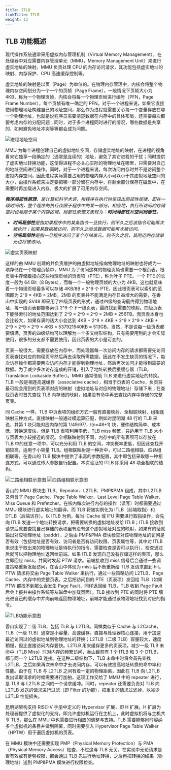```yaml
---
title: ITLB
linkTitle: ITLB
weight: 12
---
```


## TLB 功能概述

现代操作系统通常采用虚拟内存管理机制（Virtual Memory Management），在处理器中对应需要内存管理单元（MMU，Memory Management Unit）来进行虚实地址的映射。MMU 负责处理 CPU 的内存访问请求，其功能包括虚实地址的映射、内存保护、CPU 高速缓存控制等。

虚实地址的映射是以页（Page）为单位的。在物理内存管理中，内核会将整个物理内存空间划分为一个一个的页帧（Page Frame），一般情况下页帧大小为 4KB，称为一个物理页帧，内核会将每一个物理页帧进行编号（PFN，Page Frame Number），每个页帧有唯一确定的 PFN。对于一个进程来说，如果它直接使用物理地址构建自己的地址空间，那么作为进程就需要关心每一个变量存放在哪一个物理地址，也就是说程序员需要清楚数据在内存中的具体布局，还需要每次都要考虑内存的分配问题；同时，对于多个进程同时进行的情况，哪些数据是共享的，如何避免地址冲突等等都会成为问题。

![进程地址空间](address_space.png)

MMU 为每个进程创建自己的虚拟地址空间，存储虚实地址的映射，在进程的视角看来它独享一段确定的（通常是连续的）地址，避免了其它进程的干扰；同时提供了虚实地址转换功能，这使得进程不必关心实际的物理地址在哪里，只需要对自己的地址空间进行操作。同时，对于一个进程来说，每次访问内存时并不是访问整个虚拟内存空间，因此进程实际需要占用的物理内存大小可以小于其虚拟地址空间的大小，由操作系统来决定要把哪一部分留在内存中，将剩余部分保存在磁盘中，在需要时再加载进入内存，极大的扩展了可用内存空间。

<i>

**程序局部性原理**，是计算机科学术语，指程序在执行时呈现出局部性规律，即在一段时间内，整个程序的执行仅限于程序中的某一部分。相应地，执行所访问的存储空间也局限于某个内存区域。局部性原理又表现为：**时间局部性**和**空间局部性**。

- **时间局部性**是指如果程序中的某条指令一旦执行，则不久之后该指令可能再次被执行；如果某数据被访问，则不久之后该数据可能再次被访问。
- **空间局部性**是指一旦程序访问了某个存储单元，则不久之后，其附近的存储单元也将被访问。

</i>

![虚实页表映射](virtual2real_pagetable_mapping.png)

这样的由 MMU 创建的并负责维护的由虚拟地址指向物理地址的映射也将成为一项存储在一个物理页帧中，MMU 为了访问这样的物理页帧也需要一个根页表，根页表中存储着指向这些物理页帧的页表项（PTE），称为叶子 PTE。一个 PTE 的长度一般为 64 Bit（8 Bytes），而每一个一般物理页帧的大小为 4KB，这也就意味着一个物理页帧最多可以存储 4KB/8B = 2^9 个 PTE，因此根页表可以索引的范围即为 2^9 × 4KB = 2MB。2MB 的页表并不能满足内存日益增大的需要，在香山中实现的 SV48 即采用了四级页表的形式，通过四级的查询最终得到物理地址，每一级页表都能够索引 2^9 个下一级页表，最终找到需要的映射。四级页表下能够索引的地址范围达到了 2^9 × 2^9 × 2^9 × 2MB = 256TB。而页表本身也会比较大，如果存满的话大小会达到 4KB + 2^9 × 4KB + 2^9 × 2^9 × 4KB + 2^9 × 2^9 × 2^9 × 4KB = 537921540KB ≈ 513GB。当然，不是说每一级页表都要填满，页表的四级结构可以理解为一个多叉树形结构，只有需要用到的才会实际使用，很多的分支都不需要使用，因此页表的大小是可变的。

页表一般很大，需要存放在内存中，而处理器每一次访问内存的请求都需要先访问页表查找对应的物理页号然后再去读取所需数据，因此在不发生缺页的情况下，每次访存操作都需要两次访问内存才能得到物理地址，然后再次访问才能得到需要的数据。为了减少多次访存造成的开销，引入了地址转换后援缓存器（TLB，Translation Lookaside Buffer）。MMU 通常借助 TLB 来进行虚实地址的转换。TLB 一般是相连高速缓存（associative cache），相当于页表的 Cache，负责将最可能会用到的页表项对应的映射（虚拟地址与对应的物理地址）存储下来；在查找页表时首先查找 TLB 内存储的映射，如果没有命中再去查找内存中存储的完整页表。

同 Cache 一样，TLB 中页表项的组织方式一般有直接映射、全相联映射、组相连映射三种方式。直接映射一般通过模运算匹配，例如对昆明湖 48 行的 TLB 来说，其第 1 块只能对应内存的第 1/49/97/.../(n×48+1) 块，硬件结构简单、成本低、转换速度快，但是 TLB 表项利用率低，TLB miss 频繁，只适用于 TLB 大小与页表大小较接近的情况。全相联映射则不同，内存中的所有表项可以存放在 TLB 中的任意一项中，可以充分利用 TLB 的空间，冲突概率更低，但因此查找开销较高，适用于小容量 TLB。组相联映射是一种折中，可以二路组相联、四路组相联等。在香山的 TLB 模块中提供了丰富的参数配置，其中即包括采取哪一种相连方式，可以通过传入参数自行配置。本次验证的 ITLB 即采用 48 项全相联的结构。

![二路组相联示意图](2waygroup.png)
![四路组相联示意图](4waygroup.png)

香山的 MMU 模块由 TLB、Repeator、L2TLB、PMP&PMA 组成，其中 L2TLB 又包含了 Page Cache、Page Table Walker、Last Level Page Table Walker、Miss Queue 和 Prefetcher。在核内每次进行内存的操作（读写）时都需要通过 MMU 模块进行虚实地址的翻译，而 TLB 将被实例化为 ITLB（前端取指）和 DTLB（后端访存）。以 ITLB 为例，每当 ICache 或 IFU 需要进行取指操作，会先向 ITLB 发送一个地址转换请求，把需要转换的虚拟地址发给 ITLB；ITLB 接收到请求后就要查找自己存储的表项里有没有这个虚拟地址对应的映射，如果有的话就输出对应物理地址（paddr），之后由 PMP&PMA 模块检查对该物理地址的访问是否有效（包括地址是否有效、访问者是否有访问权限、页表属性等，其中对 ITLB 来说由于取出来的物理地址是待执行的指令，需要检查是否可以执行），检查通过后就可以把物理地址返回给前端。如果 ITLB 发现自己没有存储这样的表项，那么立即回应 miss，并同时发起 PTW 请求。前端接收到 miss 信号后会通过一些调度策略重新发起访问，在香山中体现为 miss 后不断重新给 TLB 发请求直到 hit。PTW 请求将交由 Page Table Walker 来执行，通过一些策略访问 L2TLB、Page Cache、内存中的完整页表，之后把访问到的 PTE（页表项）发回给 TLB（如果 PTW 都找不到那么会发生 Page Fault，同样返回给 TLB，TLB 收到 Page Fault 后会上报并由操作系统等从磁盘中加载页面）。TLB 接收到 PTE 的同时将 PTE 填充进自己的缓存中并向前端返回物理地址，前端才能通过该物理地址找到对应的指令。

![TLB功能示意图](TLBfunc.png)

香山实现了二级 TLB，包括 TLB 与 L2TLB。同样类似于 Cache 与 L2Cache，TLB（一级 TLB）通常是小容量、高速缓存，直接与处理器核心连接，用于加速最近访问过的虚拟地址到物理地址的转换；L2TLB（二级 TLB）容量较大，速度稍慢，但比直接访问内存要快。L2TLB 用来缓存更多的页表项，减少一级 TLB 未命中（TLB Miss）时对内存的频繁访问，香山目前有 1 个 ITLB 和 3 个 DTLB，都与同一个 L2TLB 连接。在这种二级结构下，TLB 未命中时将会首先查找 L2TLB，之后如果再次未命中才去访问内存，可以有效提高地址转换的命中率和性能。由于在 TLB 与 L2TLB 之间有着一定的物理距离，因此在 TLB 向 L2TLB 发出读取请求的时候需要进行加拍，这项工作交给了 MMU 中的 repeater 进行，是 TLB 与 L2TLB 之间的一个请求缓冲。同时，repeator 还需要负责对 TLB 向 L2TLB 发送的请求进行过滤（即 Filter 的功能），把重复的请求过滤掉，以减少 L2TLB 性能损失。

昆明湖架构支持 RISC-V 手册中定义的 Hypervisor 扩展，即 H 扩展。H 扩展为处理器提供了虚拟化的支持，即允许虚拟机运行在主机上，此时虚拟机将与主机共享 TLB，那么在 MMU 中也需要进行相应的调整与支持。TLB 需要能够同时容纳多个虚拟机的条目并做到隔离，同时需要引入 Hypervisor Page Table Walker（HPTW）用于遍历虚拟机的页表。

在 MMU 模块中还需要实现 PMP（Physical Memory Protection）与 PMA（Physical Memory Access）检查，不过这与 TLB 无关，在实现中无论请求是否有效或有足够权限，都会通过 TLB 先进行地址转换，之后再把转换的结果（物理地址）送到 PMP&PMA 模块进行权限检查。
